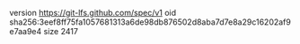 version https://git-lfs.github.com/spec/v1
oid sha256:3eef8ff75fa1057681313a6de98db876502d8aba7d7e8a29c16202af9e7aa9e4
size 2417
